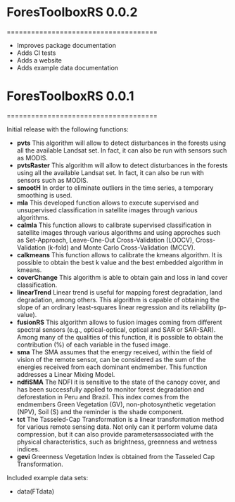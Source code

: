# ForesToolboxRS 0.0.2
=====================================

* Improves package documentation
* Adds CI tests
* Adds a website
* Adds example data documentation


# ForesToolboxRS 0.0.1
=====================================

Initial release with the following functions:

* **pvts** This algorithm will allow to detect disturbances in the forests using all the available Landsat set. In fact, it can also be run with sensors such as MODIS.
* **pvtsRaster** This algorithm will allow to detect disturbances in the forests using all the available Landsat set. In fact, it can also be run with sensors such as MODIS.
* **smootH** In order to eliminate outliers in the time series, a  temporary smoothing is used.
* **mla** This developed function allows to execute supervised and unsupervised classification in satellite images through various algorithms.
* **calmla** This function allows to calibrate supervised classification in satellite images through various algorithms and using approches such as Set-Approach, Leave-One-Out Cross-Validation (LOOCV), Cross-Validation (k-fold) and Monte Carlo Cross-Validation (MCCV).
* **calkmeans** This function allows to calibrate the kmeans algorithm. It is possible to obtain the best k value and the best embedded algorithm in kmeans.
* **coverChange** This algorithm is able to obtain gain and loss in land cover classification.
* **linearTrend** Linear trend is useful for mapping forest degradation, land degradation, among others. This algorithm is capable of obtaining the slope of an ordinary least-squares linear regression and its reliability (p-value).
* **fusionRS** This algorithm allows to fusion images coming from different spectral sensors (e.g., optical-optical, optical and SAR or SAR-SAR). Among many of the qualities of this function, it is possible to obtain the contribution (%) of each variable in the fused image.
* **sma** The SMA assumes that the energy received, within the field of vision of the remote sensor, can be considered as the sum of the energies received from each dominant endmember. This function addresses a Linear Mixing Model.
* **ndfiSMA** The NDFI it is sensitive to the state of the canopy cover, and has been successfully applied to monitor forest degradation and deforestation in Peru and Brazil. This index comes from the endmembers Green Vegetation (GV), non-photosynthetic vegetation (NPV), Soil (S) and the reminder is the shade component.
* **tct** The Tasseled-Cap Transformation is a linear transformation method for various remote sensing data. Not only can it perform volume data compression, but it can also provide parametersassociated with the physical characteristics, such as brightness, greenness and wetness indices.
* **gevi** Greenness Vegetation Index is obtained from the Tasseled Cap Transformation.

 
Included example data sets: 
* data(FTdata)


